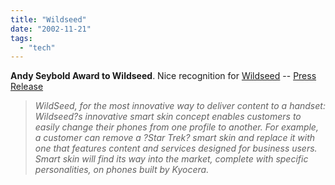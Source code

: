 ```yaml
---
title: "Wildseed"
date: "2002-11-21"
tags: 
  - "tech"
---
```


**Andy Seybold Award to Wildseed**. Nice recognition for [Wildseed](http://www.wildseed.com) \-- [Press Release](http://www.outlook4mobility.com/p_releases/nov2002.htm)

> _WildSeed, for the most innovative way to deliver content to a handset: Wildseed?s innovative smart skin concept enables customers to easily change their phones from one profile to another. For example, a customer can remove a ?Star Trek? smart skin and replace it with one that features content and services designed for business users. Smart skin will find its way into the market, complete with specific personalities, on phones built by Kyocera._

